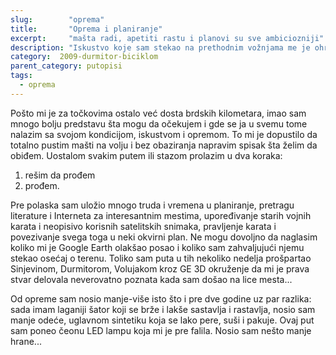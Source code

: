 ```yaml
---
slug:        "oprema"
title:       "Oprema i planiranje"
excerpt:     "mašta radi, apetiti rastu i planovi su sve ambiciozniji"
description: "Iskustvo koje sam stekao na prethodnim vožnjama me je ohrabrilo da smanjim količinu opreme koju nosim i da pustim mašti na volju prilikom planiranja, rukovodeći se prvenstveno time šta želim da obiđem, i ne ograničavajući se postojećom mrežom asfaltnih puteva." 
category:  2009-durmitor-biciklom
parent_category: putopisi
tags:
  - oprema    
---
```


Pošto mi je za točkovima ostalo već dosta brdskih kilometara, imao sam mnogo bolju predstavu šta mogu da očekujem i gde 
se ja u svemu tome nalazim sa svojom kondicijom, iskustvom i opremom. To mi je dopustilo da totalno pustim mašti na 
volju i bez obaziranja napravim spisak šta želim da obiđem. Uostalom svakim putem ili stazom prolazim u dva koraka:

1. rešim da prođem
2. prođem.

Pre polaska sam uložio mnogo truda i vremena u planiranje, pretragu literature i Interneta za interesantnim mestima, 
upoređivanje starih vojnih karata i neopisivo korisnih satelitskih snimaka, pravljenje karata i povezivanje svega toga 
u neki okvirni plan. Ne mogu dovoljno da naglasim koliko mi je Google Earth olakšao posao i koliko sam zahvaljujući 
njemu stekao osećaj o terenu. Toliko sam puta u tih nekoliko nedelja prošpartao Sinjevinom, Durmitorom, Volujakom kroz 
GE 3D okruženje da mi je prava stvar delovala neverovatno poznata kada sam došao na lice mesta...

Od opreme sam nosio manje-više isto što i pre dve godine uz par razlika: sada imam laganiji šator koji se brže i lakše 
sastavlja i rastavlja, nosio sam manje odeće, uglavnom sintetiku koja se lako pere, suši i pakuje. Ovaj put sam poneo 
čeonu LED lampu koja mi je pre falila. Nosio sam nešto manje hrane...